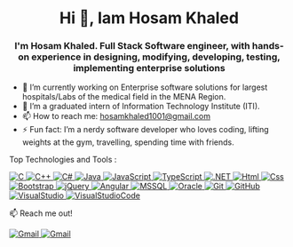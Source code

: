 <h1 align="center">Hi 👋, Iam Hosam Khaled </h1>
<h3 align="center">I'm Hosam Khaled. Full Stack Software engineer, with hands-on experience in designing, modifying, developing, testing, implementing enterprise solutions</h3>


- 🔭 I’m currently working on Enterprise software solutions for largest hospitals/Labs of the medical field in the MENA Region.
- 🔭 I’m a graduated intern of Information Technology Institute (ITI).
- 📫 How to reach me: hosamkhaled1001@gmail.com
- ⚡ Fun fact: I’m a nerdy software developer who loves coding, lifting weights at the gym, travelling, spending time with friends.



Top Technologies and Tools : 

<p>
  <a href="https://www.cprogramming.com/" target="_blank"> 
    <img alt="C" src="https://img.shields.io/badge/C%20-%232370ED.svg?style=plastic&logo=c&logoColor=white">
  </a> 
  <a href="https://www.cprogramming.com/" target="_blank"> 
    <img alt="C++" src="https://img.shields.io/badge/C++%20-%2300599C.svg?style=plastic&logo=c%2B%2B&logoColor=white">
  </a>
  <a href="https://docs.microsoft.com/en-us/dotnet/csharp/" target="_blank"> 
    <img alt="C#" src="https://img.shields.io/badge/C%23-239120?style=plastic&logo=c-sharp&logoColor=white">
  </a>
  <a href="https://www.java.com" target="_blank"> 
    <img alt="Java" src="https://img.shields.io/badge/Java-%23007396.svg?style=plastic&logo=java&logoColor=white">
  </a>
  <a href="https://developer.mozilla.org/en-US/docs/Web/JavaScript" target="_blank"> 
     <img alt="JavaScript" src="https://img.shields.io/badge/JavaScript%20-%23F7DF1E.svg?style=plastic&logo=javascript&logoColor=black">
  </a>
    <a href="https://www.typescriptlang.org/" target="_blank"> 
     <img alt="TypeScript" src="https://img.shields.io/badge/TypeScript-007ACC?style=plastic&logo=typescript&logoColor=white">
  </a>
  <a href="https://dotnet.microsoft.com/en-us/" target="_blank"> 
     <img alt=".NET" src="https://img.shields.io/badge/.NET-5C2D91?style=plastic&logo=.net&logoColor=white">
  </a>
  <a href="https://www.w3schools.com/html/" target="_blank"> 
     <img alt="Html" src="https://img.shields.io/badge/HTML-239120?style=plastic&logo=html5&logoColor=white">
  </a>
  <a href="https://www.w3schools.com/css/" target="_blank"> 
     <img alt="Css" src="https://img.shields.io/badge/CSS-239120?&style=plastic&logo=css3&logoColor=white">
  </a>
  <a href="https://getbootstrap.com/" target="_blank"> 
     <img alt="Bootstrap" src="https://img.shields.io/badge/Bootstrap-563D7C?style=plastic&logo=bootstrap&logoColor=white">
  </a>
  <a href="https://jquery.com/" target="_blank"> 
     <img alt="jQuery" src="https://img.shields.io/badge/jQuery-0769AD?style=plastic&logo=jquery&logoColor=white">
  </a>
  <a href="https://angular.io/" target="_blank"> 
     <img alt="Angular" src="https://img.shields.io/badge/Angular-DD0031?style=plastic&logo=angular&logoColor=white">
  </a>
  <a href="https://www.microsoft.com/en-us/sql-server" target="_blank"> 
     <img alt="MSSQL" src="https://img.shields.io/badge/Microsoft_SQL_Server-CC2927?style=plastic&logo=microsoft-sql-server&logoColor=white">
  </a>
  <a href="https://www.oracle.com/database/" target="_blank"> 
     <img alt="Oracle" src="https://img.shields.io/badge/Oracle-F80000?style=plastic&logo=Oracle&logoColor=white">
  </a>
  <a href="https://git-scm.com/" target="_blank"> 
     <img alt="Git" src="https://img.shields.io/badge/GIT-E44C30?style=plastic&logo=git&logoColor=white">
  </a>
  <a href="https://github.com/" target="_blank"> 
     <img alt="GitHub" src="https://img.shields.io/badge/GitHub-100000?style=plastic&logo=github&logoColor=white">
  </a>
  <a href="https://visualstudio.microsoft.com/" target="_blank"> 
     <img alt="VisualStudio" src="https://img.shields.io/badge/Visual_Studio-5C2D91?style=plastic&logo=visual%20studio&logoColor=white">
  </a>
  <a href="https://code.visualstudio.com/" target="_blank"> 
     <img alt="VisualStudioCode" src="https://img.shields.io/badge/Visual_Studio_Code-0078D4?style=plastic&logo=visual%20studio%20code&logoColor=white">
  </a>
</p>

📫 Reach me out!

<p>
  <a href="mailto:hosamkhaled1001@gmail.com" target="_blank"> 
     <img alt="Gmail" src="https://img.shields.io/badge/Gmail-D14836?style=plastic&logo=gmail&logoColor=white">
  </a>
    <a href="https://www.linkedin.com/in/hosam-khaled-212133207/" target="_blank"> 
     <img alt="Gmail" src="https://img.shields.io/badge/LinkedIn-0077B5?style=plastic&logo=linkedin&logoColor=white">
  </a>
</p>

  
  
  
  
  
  
  
  
  
  
  
  
  
  
